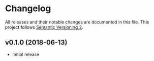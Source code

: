 # Changelog

All releases and their notable changes are documented in this file. This project follows [Semantic Versioning 2](https://semver.org).

## v0.1.0 (2018-06-13)

- Initial release
